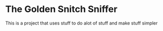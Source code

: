 # The Golden Snitch Sniffer

This is a project that uses stuff to do alot of stuff and make stuff simpler

